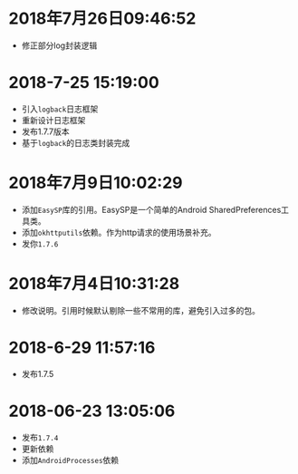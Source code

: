 # 2018年7月26日09:46:52
* 修正部分log封装逻辑

# 2018-7-25 15:19:00
* 引入`logback`日志框架
* 重新设计日志框架
* 发布1.7.7版本
* 基于`logback`的日志类封装完成


# 2018年7月9日10:02:29
* 添加`EasySP`库的引用。EasySP是一个简单的Android SharedPreferences工具类。
* 添加`okhttputils`依赖。作为http请求的使用场景补充。
* 发你`1.7.6`

# 2018年7月4日10:31:28 
* 修改说明。引用时候默认剔除一些不常用的库，避免引入过多的包。

# 2018-6-29 11:57:16
* 发布1.7.5

# 2018-06-23 13:05:06
* 发布`1.7.4`
* 更新依赖
* 添加`AndroidProcesses`依赖